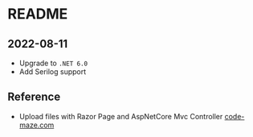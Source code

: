 ﻿# README

## 2022-08-11

- Upgrade to `.NET 6.0`
- Add Serilog support

## Reference

- Upload files with Razor Page and AspNetCore Mvc Controller [code-maze.com](https://code-maze.com/file-upload-aspnetcore-mvc/)
